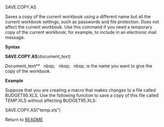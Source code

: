 SAVE.COPY.AS

Saves a copy of the current workbook using a different name but all the
current workbook settings, such as passwords and file protection. Does
not affect the current workbook. Use this command if you need a
temporary copy of the current workbook; for example, to include in an
electronic mail message.

**Syntax**

**SAVE.COPY.AS**(document\_text)

Document\_text**&nbsp;&nbsp;&nbsp;nbsp;&nbsp;&nbsp;&nbsp;nbsp;&nbsp;&nbsp;&nbsp;nbsp;&nbsp;is the name you want to give the
copy of the workbook.

**Example**

Suppose that you are creating a macro that makes changes to a file
called BUDGET95.XLS. Use the following function to save a copy of this
file called TEMP.XLS without affecting BUDGET95.XLS:

SAVE.COPY.AS("temp.xls")



Return to [README](README.md)


